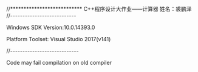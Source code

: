 //***************************
  C++程序设计大作业——计算器
  姓名：裘鹏泽
//---------------------------

Windows SDK Version:10.0.14393.0

Platform Toolset: Visual Studio 2017(v141)

//----------------------------

Code may fail compilation on old compiler